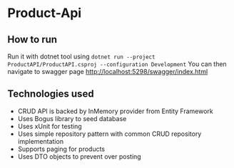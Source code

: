 # Product-Api

## How to run
Run it with dotnet tool using
`dotnet run --project ProductAPI/ProductAPI.csproj --configuration Development`
You can then navigate to swagger page [http://localhost:5298/swagger/index.html](http://localhost:5298/swagger/index.html)

## Technologies used
- CRUD API is backed by InMemory provider from Entity Framework
- Uses Bogus library to seed database
- Uses xUnit for testing
- Uses simple repository pattern with common CRUD repository implementation
- Supports paging for products
- Uses DTO objects to prevent over posting




